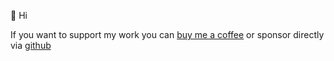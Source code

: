 👋 Hi

If you want to support my work you can [buy me a coffee](https://www.buymeacoffee.com/danilkinkin) or sponsor directly via [github](https://github.com/sponsors/danilkinkin)
